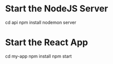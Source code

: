 <h1>Start the NodeJS Server</h1>
cd api
npm install
nodemon server

<h1>Start the React App</h1>

cd my-app
npm install
npm start
